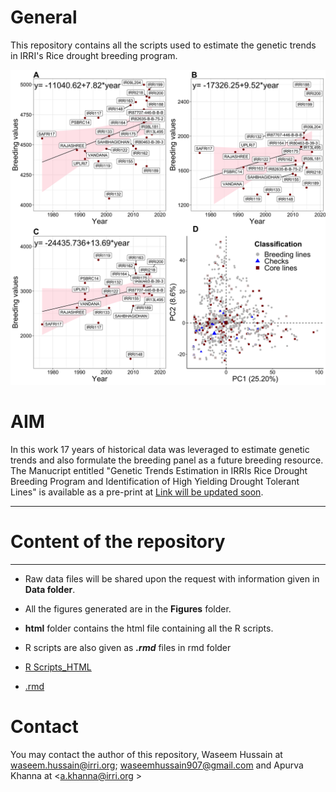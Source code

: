 # General 
This repository  contains all the scripts used to estimate the genetic trends in IRRI's Rice drought breeding program. 

![](www/main.png)

# AIM
In this work 17 years of historical data was leveraged to estimate genetic trends and also formulate the breeding panel as a future breeding resource.  The Manucript entitled "Genetic Trends Estimation in IRRIs Rice Drought Breeding Program and Identification of High Yielding Drought Tolerant Lines" is available as a pre-print at [Link will be updated soon](). 

***
# Content of the repository
***

- Raw data files will be shared upon the request with information given in **Data folder**.
- All the figures generated are in the **Figures** folder.
- **html** folder contains the html file containing all the R scripts.
- R scripts are also given as ***.rmd*** files in rmd folder


- [R Scripts_HTML](https://htmlpreview.github.io/?https://github.com/whussain2/Genetic_Trend_Rice_Drought/blob/master/HTML_files/Genetic_Trend_Drought_Rice_IRRI.html)
- [.rmd](https://github.com/whussain2/Genetic_Trend_Rice_Drought/blob/main/RMD_files/Genetic_Trend_Drought_Rice_IRRI.Rmd)

# Contact
You may contact the author of this repository, Waseem Hussain at <waseem.hussain@irri.org>; <waseemhussain907@gmail.com> and Apurva Khanna at <a.khanna@irri.org >

